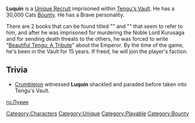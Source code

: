 **Luquin** is a [Unique Recruit](Unique_Recruits.md "wikilink") imprisoned
within [Tengu's Vault](Tengu's_Vault.md "wikilink"). He has a 30,000 Cats
[Bounty](Bounty.md "wikilink"). He has a Brave personality.

There are 2 books that can be found titled "​[](Legend_of_Luquin_Series.md)" and "[](Legend_of_Luquin_Series.md)" that seem to refer to him, and
after he was imprisoned for murdering the Noble Lord Kurusaga and for
sending death threats to the others, he was forced to write "[Beautiful
Tengu: A Tribute](Beautiful_Tengu:_A_Tribute "wikilink")" about the
Emperor. By the time of the game, he's been in the Vault for 15 years.
If freed, he will join the player's faction.

## Trivia

- [Crumblejon](Crumblejon.md "wikilink") witnessed **Luquin** shackled and
  paraded before taken into Tengu's Vault.

[ru:Лукин](ru:Лукин "wikilink")

[Category:Characters](Category:Characters "wikilink")
[Category:Unique](Category:Unique "wikilink")
[Category:Playable](Category:Playable "wikilink")
[Category:Bounty](Category:Bounty "wikilink")
